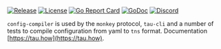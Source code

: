 [![Release](https://img.shields.io/github/release/taubyte/config-compiler.svg)](https://github.com/taubyte/config-compiler/releases)
[![License](https://img.shields.io/github/license/taubyte/config-compiler)](LICENSE)
[![Go Report Card](https://goreportcard.com/badge/taubyte/config-compiler)](https://goreportcard.com/report/taubyte/config-compiler)
[![GoDoc](https://godoc.org/github.com/taubyte/config-compiler?status.svg)](https://pkg.go.dev/github.com/taubyte/config-compiler)
[![Discord](https://img.shields.io/discord/973677117722202152?color=%235865f2&label=discord)](https://discord.gg/taubyte)

`config-compiler` is used by the `monkey` protocol, `tau-cli` and a number of tests to compile configuration from yaml to `tns` format. Documentation [https://tau.how](https://tau.how).
